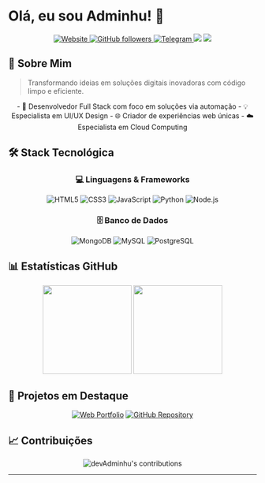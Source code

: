 # Olá, eu sou Adminhu! 👋

<div align="center">
  <a href="https://powerdivulgador.com">
    <img src="https://img.shields.io/website?url=https%3A%2F%2Fpowerdivulgador.com&up_message=online&down_message=offline&style=for-the-badge" alt="Website"/>
  </a>
  <a href="https://github.com/devAdminhu?tab=followers">
    <img src="https://img.shields.io/github/followers/devAdminhu?style=for-the-badge&logo=github" alt="GitHub followers"/>
  </a>
  <a href="https://t.me/devAdminhu">
    <img src="https://img.shields.io/badge/Telegram-@devAdminhu-blue?style=for-the-badge&logo=telegram" alt="Telegram"/>
  </a>
  
  <img src="https://komarev.com/ghpvc/?username=devAdminhu&color=blueviolet&style=for-the-badge"/>
  
  <img src="https://readme-typing-svg.herokuapp.com/?lines=Desenvolvedor+Full+Stack;UI/UX+Designer;+5+Anos+de+Experiência&center=true&width=380&height=45">
</div>

## 💫 Sobre Mim
 
> Transformando ideias em soluções digitais inovadoras com código limpo e eficiente.

<div align="center">
  - 🚀 Desenvolvedor Full Stack com foco em soluções via automação
  - 💡 Especialista em UI/UX Design
  - 🌐 Criador de experiências web únicas
  - ☁️ Especialista em Cloud Computing
</div>

## 🛠️ Stack Tecnológica

<div align="center">
  
  ### 💻 Linguagens & Frameworks
  ![HTML5](https://img.shields.io/badge/HTML5-E34F26?style=for-the-badge&logo=html5&logoColor=white)
  ![CSS3](https://img.shields.io/badge/CSS3-1572B6?style=for-the-badge&logo=css3&logoColor=white)
  ![JavaScript](https://img.shields.io/badge/JavaScript-F7DF1E?style=for-the-badge&logo=javascript&logoColor=black)
  ![Python](https://img.shields.io/badge/Python-3776AB?style=for-the-badge&logo=python&logoColor=white)
  ![Node.js](https://img.shields.io/badge/Node.js-43853D?style=for-the-badge&logo=node.js&logoColor=white)

  ### 🗄️ Banco de Dados
  ![MongoDB](https://img.shields.io/badge/MongoDB-4EA94B?style=for-the-badge&logo=mongodb&logoColor=white)
  ![MySQL](https://img.shields.io/badge/MySQL-00000F?style=for-the-badge&logo=mysql&logoColor=white)
  ![PostgreSQL](https://img.shields.io/badge/PostgreSQL-316192?style=for-the-badge&logo=postgresql&logoColor=white)
</div>

## 📊 Estatísticas GitHub

<div align="center">
  <img height="180em" src="https://github-readme-stats.vercel.app/api?username=devAdminhu&show_icons=true&theme=dark&include_all_commits=true&count_private=true"/>
  <img height="180em" src="https://github-readme-stats.vercel.app/api/top-langs/?username=devAdminhu&layout=compact&langs_count=7&theme=dark"/>
</div>

## 🌟 Projetos em Destaque

<div align="center">
  
  [![Web Portfolio](https://img.shields.io/badge/🌐_Portfolio-Adminhudev.site-00ff88?style=for-the-badge)](https://adminhudev.site)
  [![GitHub Repository](https://img.shields.io/badge/📁_Código_Fonte-web--site-181717?style=for-the-badge&logo=github)](https://github.com/devAdminhu/web-site)
</div>

## 📈 Contribuições

<div align="center">
  <img src="https://github-readme-streak-stats.herokuapp.com/?user=devAdminhu&theme=dark" alt="devAdminhu's contributions"/>
</div>

---

